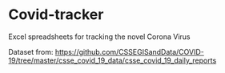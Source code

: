 # Covid-tracker
Excel spreadsheets for tracking the novel Corona Virus

Dataset from: 
https://github.com/CSSEGISandData/COVID-19/tree/master/csse_covid_19_data/csse_covid_19_daily_reports
